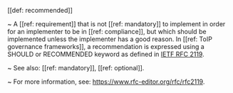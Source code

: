 [[def: recommended]]

~ A [[ref: requirement]] that is not [[ref: mandatory]] to implement in order for an implementer to be in [[ref: compliance]], but which should be implemented unless the implementer has a good reason. In [[ref: ToIP governance frameworks]], a recommendation is expressed using a SHOULD or RECOMMENDED keyword as defined in [IETF RFC 2119](https://datatracker.ietf.org/doc/html/rfc2119).

~ See also: [[ref: mandatory]], [[ref: optional]].

~ For more information, see: <https://www.rfc-editor.org/rfc/rfc2119>.
